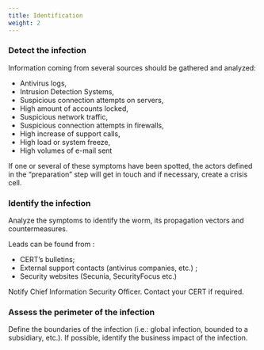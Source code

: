 ```yaml
---
title: Identification
weight: 2
---
```

### Detect the infection

Information coming from several sources should be gathered and analyzed:

- Antivirus logs,
- Intrusion Detection Systems,
- Suspicious connection attempts on servers,
- High amount of accounts locked,
- Suspicious network traffic,
- Suspicious connection attempts in firewalls,
- High increase of support calls,
- High load or system freeze,
- High volumes of e-mail sent

If one or several of these symptoms have been spotted, the actors defined in the “preparation” step will get in touch and if necessary, create a crisis cell.

### Identify the infection

Analyze the symptoms to identify the worm, its propagation vectors and countermeasures.

Leads can be found from :

- CERT’s bulletins;
- External support contacts (antivirus companies, etc.) ;
- Security websites (Secunia, SecurityFocus etc.)

Notify Chief Information Security Officer.
Contact your CERT if required.

### Assess the perimeter of the infection

Define the boundaries of the infection (i.e.: global infection, bounded to a subsidiary, etc.).
If possible, identify the business impact of the infection.
